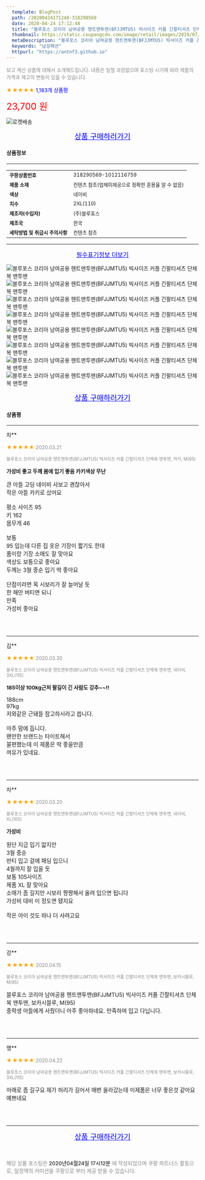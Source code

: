 ```yaml
---
  template: BlogPost
  path: /20200424171248-318290569
  date: 2020-04-24 17:12:48
  title: "블루포스 코리아 남여공용 헨트맨투맨(BFJJMTU5) 빅사이즈 커플 긴팔티셔츠 단체복 맨투맨"
  thumbnail: https://static.coupangcdn.com/image/retail/images/2019/07/17/15/1/b1fc6e08-77fa-40f7-817c-8496877a009c.jpg
  metaDescription: "블루포스 코리아 남여공용 헨트맨투맨(BFJJMTU5) 빅사이즈 커플 긴팔티셔츠 단체복 맨투맨,남성패션"
  keywords: "남성패션"
  httpurl: "https://antnf3.github.io"
---
```

  
<span style="color: #888;font-size:0.8rem">보고 계신 상품에 대해서 소개해드립니다.
내용은 일절 과장없으며 포스팅 시기에 따라 제품의 가격과 재고의 변동이 있을 수 있습니다.</span>
  
<span style="color: orange;">★★★★★</span> <span style="color: blue;font-size: 0.85rem;">1,183개 상품평</span>

<span style="font-size: 0.9rem"></span> 

<span style="color: red;font-size: 1.5rem;">23,700 원</span>

![로켓배송](https://postfiles.pstatic.net/MjAyMDA0MTBfMjcz/MDAxNTg2NDQ1OTAwMDc5.1T-Iy6-X12_V8iyof2OtSqUCu6urPUUOnjG41kbMy_kg.c1eqxaGayJ1XX0TGV24QXbZg9dvQ9C_dYZx39G_Z7Wog.PNG.cigshop2/rocket_logo.png?type=w773)

<p align="center"><a href="http://me2.do/5rLvlkbe" style="font-size: 1.2rem; color: blue;">상품 구매하러가기</a></p>

#### 상품정보

---

|                  |                       |
| ---------------- | --------------------- |
| **<span style="font-size:0.8rem;">쿠팡상품번호</span>** | <span style="font-size:0.8rem;">318290569-1012116759</span> |
| **<span style="font-size:0.8rem;">제품 소재</span>**    | <span style="font-size:0.8rem;">컨텐츠 참조(업체미제공으로 정확한 혼용율 알 수 없음)</span>        |
| **<span style="font-size:0.8rem;">색상</span>**    | <span style="font-size:0.8rem;">네이비</span>        |
| **<span style="font-size:0.8rem;">치수</span>**    | <span style="font-size:0.8rem;">2XL(110)</span>        |
| **<span style="font-size:0.8rem;">제조자(수입자)</span>**    | <span style="font-size:0.8rem;">(주)블루포스</span>        |
| **<span style="font-size:0.8rem;">제조국</span>**    | <span style="font-size:0.8rem;">한국</span>        |
| **<span style="font-size:0.8rem;">세탁방법 및 취급시 주의사항</span>**    | <span style="font-size:0.8rem;">컨텐츠 참조</span>        |




---

<p align="center"><a href="http://me2.do/5rLvlkbe" style="font-size: 1rem; color: blue;">필수표기정보 더보기</a></p>

![블루포스 코리아 남여공용 헨트맨투맨(BFJJMTU5) 빅사이즈 커플 긴팔티셔츠 단체복 맨투맨](http://thumbnail7.coupangcdn.com/thumbnails/remote/q89/image/product/content/vendorItem/2019/09/21/824491731/2f699a31-3a39-43b1-868a-5c11f6cbcd9c.jpg)
![블루포스 코리아 남여공용 헨트맨투맨(BFJJMTU5) 빅사이즈 커플 긴팔티셔츠 단체복 맨투맨](http://thumbnail6.coupangcdn.com/thumbnails/remote/q89/image/retail/images/2019/07/17/15/2/371d3e4d-9ac2-498d-91ca-70a723d89f36.jpg)
![블루포스 코리아 남여공용 헨트맨투맨(BFJJMTU5) 빅사이즈 커플 긴팔티셔츠 단체복 맨투맨](http://thumbnail6.coupangcdn.com/thumbnails/remote/q89/image/retail/images/2019/07/17/15/2/84290c3c-e73a-4f2f-9a77-da33fc6cabc1.jpg)
![블루포스 코리아 남여공용 헨트맨투맨(BFJJMTU5) 빅사이즈 커플 긴팔티셔츠 단체복 맨투맨](http://thumbnail6.coupangcdn.com/thumbnails/remote/q89/image/retail/images/2019/07/17/15/0/6ef72149-cc82-46e6-9002-203dd1e39b8c.jpg)
![블루포스 코리아 남여공용 헨트맨투맨(BFJJMTU5) 빅사이즈 커플 긴팔티셔츠 단체복 맨투맨](http://thumbnail8.coupangcdn.com/thumbnails/remote/q89/image/retail/images/2019/07/17/15/4/225396ee-b563-4aba-80f4-bcd19a5c3931.jpg)
![블루포스 코리아 남여공용 헨트맨투맨(BFJJMTU5) 빅사이즈 커플 긴팔티셔츠 단체복 맨투맨](http://thumbnail8.coupangcdn.com/thumbnails/remote/q89/image/retail/images/2019/07/17/15/9/b6b1d3e7-9ff9-4fa3-a8e7-7f64ce8563ec.jpg)
![블루포스 코리아 남여공용 헨트맨투맨(BFJJMTU5) 빅사이즈 커플 긴팔티셔츠 단체복 맨투맨](http://thumbnail9.coupangcdn.com/thumbnails/remote/q89/image/retail/images/2019/07/17/15/2/b7be7ea3-c2bf-44ea-9b1d-6d0df6142842.jpg)
![블루포스 코리아 남여공용 헨트맨투맨(BFJJMTU5) 빅사이즈 커플 긴팔티셔츠 단체복 맨투맨](http://thumbnail10.coupangcdn.com/thumbnails/remote/q89/image/retail/images/2019/07/17/15/6/b10c3379-7880-43b7-9a73-18591b0c99c9.jpg)

<p align="center"><a href="http://me2.do/5rLvlkbe" style="font-size: 1.2rem; color: blue;">상품 구매하러가기</a></p>

#### 상품평
  
---
  
차**
    
<span style="color: orange;">★★★★★</span> <span style="font-size:0.8rem;color: #888;">2020.03.21</span>
    
<span style="color: #888;font-size:0.7rem">블루포스 코리아 남여공용 헨트맨투맨(BFJJMTU5) 빅사이즈 커플 긴팔티셔츠 단체복 맨투맨, 카키, M(95)</span>
    
<span style="font-size:0.85rem">**가성비 좋고 두께 봄에 입기 좋음 카키색상 무난**</span>
    
<span style="font-size: 0.9rem;">큰 아들 고딩 네이비 사보고 괜찮아서<br/>작은 아들 카키로 샀어요<br/><br/>평소 사이즈 95<br/>키 162 <br/>몸무게 46<br/><br/>보통<br/>95 입는데 다른 집 옷은 기장이 짧기도 한데<br/>품이랑 기장 소매도 잘 맞아요<br/>색상도 보통으로 좋아요<br/>두께는 3월 중순 입기 딱 좋아요<br/><br/>단점이라면 목 시보리가 잘 늘어날 듯<br/>한 해만 버티면 되니<br/>만족<br/>가성비 좋아요</span>
    
<br>
<br>

---
  
김**
    
<span style="color: orange;">★★★★★</span> <span style="font-size:0.8rem;color: #888;">2020.03.30</span>
    
<span style="color: #888;font-size:0.7rem">블루포스 코리아 남여공용 헨트맨투맨(BFJJMTU5) 빅사이즈 커플 긴팔티셔츠 단체복 맨투맨, 네이비, 3XL(115)</span>
    
<span style="font-size:0.85rem">**185이상 100kg근처 팔길이 긴 사람도 강추~~!!**</span>
    
<span style="font-size: 0.9rem;">188cm<br/>97kg<br/>저와같은 근돼들 참고하시라고 씁니다.<br/><br/>아주 맘에 듭니다.<br/>왠만한 브랜드는 타이트해서<br/>불편했는데 이 제품은 딱 좋을만큼<br/>여유가 있네요.</span>
    
<br>
<br>

---
  
차**
    
<span style="color: orange;">★★★★★</span> <span style="font-size:0.8rem;color: #888;">2020.03.20</span>
    
<span style="color: #888;font-size:0.7rem">블루포스 코리아 남여공용 헨트맨투맨(BFJJMTU5) 빅사이즈 커플 긴팔티셔츠 단체복 맨투맨, 네이비, XL(105)</span>
    
<span style="font-size:0.85rem">**가성비**</span>
    
<span style="font-size: 0.9rem;">원단 지금 입기 앏지만<br/>3월 중순<br/>반티 입고 겉에 패딩 입으니<br/>4월까지 잘 입을 듯<br/>보통 105사이즈<br/>제품 XL 잘 맞아요<br/>소매가 좀 길지만 시보리 짱짱해서 올려 입으면 됩니다<br/>가성비 대비 이 정도면 됐지요<br/><br/>작은 아이 것도 하나 더 사려고요</span>
    
<br>
<br>

---
  
강**
    
<span style="color: orange;">★★★★★</span> <span style="font-size:0.8rem;color: #888;">2020.04.15</span>
    
<span style="color: #888;font-size:0.7rem">블루포스 코리아 남여공용 헨트맨투맨(BFJJMTU5) 빅사이즈 커플 긴팔티셔츠 단체복 맨투맨, 보카시블루, M(95)</span>
    

    
<span style="font-size: 0.9rem;">블루포스 코리아 남여공용 헨트맨투맨(BFJJMTU5) 빅사이즈 커플 긴팔티셔츠 단체복 맨투맨, 보카시블루, M(95)<br/>중학생 아들에게 사줬더니 아주 좋아하네요. 만족하며 입고 다닙니다.</span>
    
<br>
<br>

---
  
맹**
    
<span style="color: orange;">★★★★★</span> <span style="font-size:0.8rem;color: #888;">2020.04.22</span>
    
<span style="color: #888;font-size:0.7rem">블루포스 코리아 남여공용 헨트맨투맨(BFJJMTU5) 빅사이즈 커플 긴팔티셔츠 단체복 맨투맨, 보카시블루, 3XL(115)</span>
    

    
<span style="font-size: 0.9rem;">아래로 좀 길구요 제가 허리가 길어서 매번 올라갔는데 이제품은 너무 좋은것 같아요 예쁘네요</span>
    
<br>
<br>


  
---
  
<p align="center"><a href="http://me2.do/5rLvlkbe" style="font-size: 1.2rem; color: blue;">상품 구매하러가기</a></p>
  
<br>
  
<span style="font-size: 0.85rem; color: #888;">해당 상품 포스팅은 <span style="color: #000;"> 2020년04월24일 17시12분 </span> 에 작성되었으며 쿠팡 파트너스 활동으로, 일정액의 커미션을 쿠팡으로 부터 제공 받을 수 있습니다.</span>